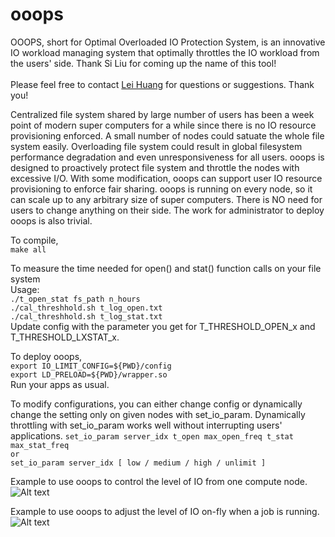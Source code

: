 # ooops
OOOPS, short for Optimal Overloaded IO Protection System, is an innovative IO workload managing system that optimally throttles the IO workload from the users' side. Thank Si Liu for coming up the name of this tool! <br><br>
Please feel free to contact [Lei Huang](https://www.tacc.utexas.edu/about/directory/lei-huang) for questions or suggestions. Thank you!

Centralized file system shared by large number of users has been a week point of modern super computers for a while since there is no IO resource provisioning enforced. A small number of nodes could satuate the whole file system easily. Overloading file system could result in global filesystem performance degradation and even unresponsiveness for all users. ooops is designed to proactively protect file system and throttle the nodes with excessive I/O. With some modification, ooops can support user IO resource provisioning to enforce fair sharing. ooops is running on every node, so it can scale up to any arbitrary size of super computers. There is NO need for users to change anything on their side. The work for administrator to deploy ooops is also trivial. 

To compile,<br> 
`make all`<br>

To measure the time needed for open() and stat() function calls on your file system<br>
Usage: <br>
`./t_open_stat fs_path n_hours` <br>
`./cal_threshhold.sh t_log_open.txt` <br>
`./cal_threshhold.sh t_log_stat.txt` <br>
Update config with the parameter you get for T_THRESHOLD_OPEN_x and T_THRESHOLD_LXSTAT_x.

To deploy ooops, <br>
`export IO_LIMIT_CONFIG=${PWD}/config` <br>
`export LD_PRELOAD=${PWD}/wrapper.so` <br>
 Run your apps as usual. 

To modify configurations, you can either change config or dynamically change the setting only on given nodes with set_io_param. Dynamically throttling with set_io_param works well without interrupting users' applications. 
`set_io_param server_idx t_open max_open_freq t_stat max_stat_freq`<br>
`or`<br>
`set_io_param server_idx [ low / medium / high / unlimit ]`

Example to use ooops to control the level of IO from one compute node. <br>
![Alt text](ooops_levels.png?raw=true "IO under various settings")

Example to use ooops to adjust the level of IO on-fly when a job is running.
![Alt text](change_io_on_fly.jpg?raw=true "Adjust IO level on-fly")

